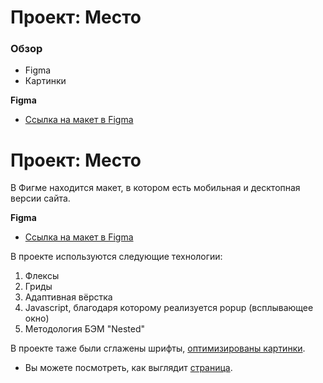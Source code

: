 # Проект: Место

### Обзор

* Figma
* Картинки

**Figma**

* [Ссылка на макет в Figma](https://www.figma.com/file/2cn9N9jSkmxD84oJik7xL7/JavaScript.-Sprint-4?node-id=0%3A1)

# Проект: Место
В Фигме находится макет, в котором есть мобильная и десктопная версии сайта.

**Figma**

* [Ссылка на макет в Figma](https://www.figma.com/file/2cn9N9jSkmxD84oJik7xL7/JavaScript.-Sprint-4?node-id=0%3A1)

В проекте используются следующие технологии:

1. Флексы  
2. Гриды  
3. Адаптивная вёрстка
4. Javascript, благодаря которому реализуется popup (всплывающее окно)
5. Методология БЭМ "Nested"  

В проекте таже были сглажены шрифты, [оптимизированы картинки](https://tinypng.com/).  
* Вы можете посмотреть, как выглядит [страница](https://ivan-2001.github.io/mesto/).
